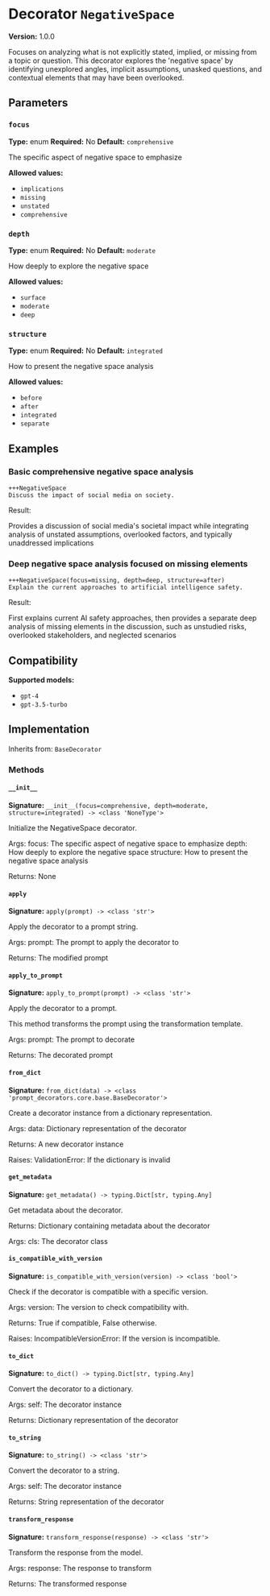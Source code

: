 # Decorator `NegativeSpace`

**Version:** 1.0.0

Focuses on analyzing what is not explicitly stated, implied, or missing from a topic or question. This decorator explores the 'negative space' by identifying unexplored angles, implicit assumptions, unasked questions, and contextual elements that may have been overlooked.

## Parameters

### `focus`

**Type:** enum
**Required:** No
**Default:** `comprehensive`

The specific aspect of negative space to emphasize

**Allowed values:**

- `implications`
- `missing`
- `unstated`
- `comprehensive`

### `depth`

**Type:** enum
**Required:** No
**Default:** `moderate`

How deeply to explore the negative space

**Allowed values:**

- `surface`
- `moderate`
- `deep`

### `structure`

**Type:** enum
**Required:** No
**Default:** `integrated`

How to present the negative space analysis

**Allowed values:**

- `before`
- `after`
- `integrated`
- `separate`

## Examples

### Basic comprehensive negative space analysis

```
+++NegativeSpace
Discuss the impact of social media on society.
```

Result:

Provides a discussion of social media's societal impact while integrating analysis of unstated assumptions, overlooked factors, and typically unaddressed implications

### Deep negative space analysis focused on missing elements

```
+++NegativeSpace(focus=missing, depth=deep, structure=after)
Explain the current approaches to artificial intelligence safety.
```

Result:

First explains current AI safety approaches, then provides a separate deep analysis of missing elements in the discussion, such as unstudied risks, overlooked stakeholders, and neglected scenarios

## Compatibility

**Supported models:**

- `gpt-4`
- `gpt-3.5-turbo`

## Implementation

Inherits from: `BaseDecorator`

### Methods

#### `__init__`

**Signature:** `__init__(focus=comprehensive, depth=moderate, structure=integrated) -> <class 'NoneType'>`

Initialize the NegativeSpace decorator.

Args:
    focus: The specific aspect of negative space to emphasize
    depth: How deeply to explore the negative space
    structure: How to present the negative space analysis


Returns:
    None

#### `apply`

**Signature:** `apply(prompt) -> <class 'str'>`

Apply the decorator to a prompt string.

Args:
    prompt: The prompt to apply the decorator to


Returns:
    The modified prompt

#### `apply_to_prompt`

**Signature:** `apply_to_prompt(prompt) -> <class 'str'>`

Apply the decorator to a prompt.

This method transforms the prompt using the transformation template.

Args:
    prompt: The prompt to decorate

Returns:
    The decorated prompt

#### `from_dict`

**Signature:** `from_dict(data) -> <class 'prompt_decorators.core.base.BaseDecorator'>`

Create a decorator instance from a dictionary representation.

Args:
    data: Dictionary representation of the decorator

Returns:
    A new decorator instance

Raises:
    ValidationError: If the dictionary is invalid

#### `get_metadata`

**Signature:** `get_metadata() -> typing.Dict[str, typing.Any]`

Get metadata about the decorator.

Returns:
    Dictionary containing metadata about the decorator


Args:
    cls: The decorator class

#### `is_compatible_with_version`

**Signature:** `is_compatible_with_version(version) -> <class 'bool'>`

Check if the decorator is compatible with a specific version.

Args:
    version: The version to check compatibility with.


Returns:
    True if compatible, False otherwise.


Raises:
    IncompatibleVersionError: If the version is incompatible.

#### `to_dict`

**Signature:** `to_dict() -> typing.Dict[str, typing.Any]`

Convert the decorator to a dictionary.

Args:
    self: The decorator instance

Returns:
    Dictionary representation of the decorator

#### `to_string`

**Signature:** `to_string() -> <class 'str'>`

Convert the decorator to a string.

Args:
    self: The decorator instance

Returns:
    String representation of the decorator

#### `transform_response`

**Signature:** `transform_response(response) -> <class 'str'>`

Transform the response from the model.

Args:
    response: The response to transform

Returns:
    The transformed response
